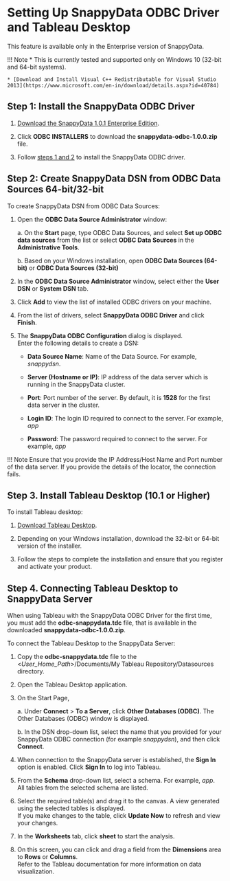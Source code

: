 # Setting Up SnappyData ODBC Driver and Tableau Desktop

<ent>This feature is available only in the Enterprise version of SnappyData. </br></ent>

!!! Note
	* This is currently tested and supported only on Windows 10 (32-bit and 64-bit systems).

    * [Download and Install Visual C++ Redistributable for Visual Studio 2013](https://www.microsoft.com/en-in/download/details.aspx?id=40784) 

## Step 1: Install the SnappyData ODBC Driver

1. [Download the SnappyData 1.0.1 Enterprise Edition](install.md#download-snappydata).

2. Click **ODBC INSTALLERS** to download the **snappydata-odbc-1.0.0.zip** file.

3. Follow [steps 1 and 2](howto/connect_using_odbc_driver.md) to install the  SnappyData ODBC driver.

## Step 2: Create SnappyData DSN from ODBC Data Sources 64-bit/32-bit

To create SnappyData DSN from ODBC Data Sources:

1. Open the **ODBC Data Source Administrator** window:

	a. On the **Start** page, type ODBC Data Sources, and select **Set up ODBC data sources** from the list or select **ODBC Data Sources** in the **Administrative Tools**.

	b. Based on your Windows installation, open **ODBC Data Sources (64-bit)** or **ODBC Data Sources (32-bit)**

2. In the **ODBC Data Source Administrator** window, select either the **User DSN** or **System DSN** tab. 

3. Click **Add** to view the list of installed ODBC drivers on your machine.

4. From the list of drivers, select **SnappyData ODBC Driver** and click **Finish**.

5. The **SnappyData ODBC Configuration** dialog is displayed. </br>Enter the following details to create a DSN:

	* **Data Source Name**: Name of the Data Source. For example, *snappydsn*.  

	* **Server (Hostname or IP)**: IP address of the data server which is running in the SnappyData cluster.

	* **Port**: Port number of the server. By default, it is **1528** for the first data server in the cluster.

	* **Login ID**: The login ID required to connect to the server. For example, *app*

	* **Password**: The password required to connect to the server. For example, *app*

!!! Note
	Ensure that you provide the IP Address/Host Name and Port number of the data server. If you provide the details of the locator, the connection fails. 

## Step 3. Install Tableau Desktop (10.1 or Higher)

To install Tableau desktop:

1. [Download Tableau Desktop](https://www.tableau.com/products/desktop).

2. Depending on your Windows installation, download the 32-bit or 64-bit version of the installer.

3. Follow the steps to complete the installation and ensure that you register and activate your product.

## Step 4. Connecting Tableau Desktop to SnappyData Server

When using Tableau with the SnappyData ODBC Driver for the first time, you must add the **odbc-snappydata.tdc** file, that is available in the downloaded **snappydata-odbc-1.0.0.zip**.

To connect the Tableau Desktop to the SnappyData Server:

1. Copy the **odbc-snappydata.tdc** file to the <_User_Home_Path_>/Documents/My Tableau Repository/Datasources directory.

2. Open the Tableau Desktop application.

3. On the Start Page,

	a. Under **Connect** > **To a Server**, click **Other Databases (ODBC)**. The Other Databases (ODBC) window is displayed.

	b. In the DSN drop-down list, select the name that you provided for your SnappyData ODBC connection (for example *snappydsn*), and then click **Connect**.

4. When connection to the SnappyData server is established, the **Sign In** option is enabled. Click **Sign In** to log into Tableau.

5. From the **Schema** drop-down list, select a schema. For example, *app*. </br>All tables from the selected schema are listed.

6. Select the required table(s) and drag it to the canvas. A view generated using the selected tables is displayed. </br>If you make changes to the table, click **Update Now** to refresh and view your changes.

7. In the **Worksheets** tab, click **sheet** to start the analysis.</br> 

8. On this screen, you can click and drag a field from the **Dimensions** area to **Rows** or **Columns**.</br> Refer to the Tableau documentation for more information on data visualization.


